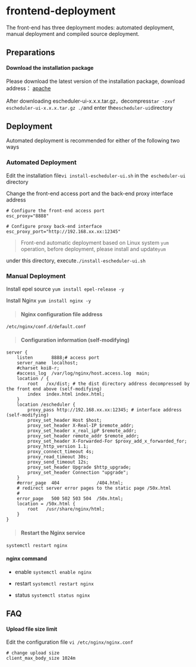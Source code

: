 # frontend-deployment

The front-end has three deployment modes: automated deployment, manual deployment and compiled source deployment.



## Preparations

#### Download the installation package

Please download the latest version of the installation package, download address： [apache](#)

After downloading escheduler-ui-x.x.x.tar.gz，decompress`tar -zxvf escheduler-ui-x.x.x.tar.gz ./`and enter the`escheduler-ui`directory




## Deployment

Automated deployment is recommended for either of the following two ways

### Automated Deployment

Edit the installation file`vi install-escheduler-ui.sh` in the` escheduler-ui` directory

Change the front-end access port and the back-end proxy interface address

```
# Configure the front-end access port
esc_proxy="8888"

# Configure proxy back-end interface
esc_proxy_port="http://192.168.xx.xx:12345"
```

>Front-end automatic deployment based on Linux system `yum` operation, before deployment, please install and update`yum`

under this directory, execute`./install-escheduler-ui.sh` 


### Manual Deployment

Install epel source `yum install epel-release -y`

Install Nginx `yum install nginx -y`


> ####  Nginx configuration file address

```
/etc/nginx/conf.d/default.conf
```

> ####  Configuration information (self-modifying)

```
server {
    listen       8888;# access port
    server_name  localhost;
    #charset koi8-r;
    #access_log  /var/log/nginx/host.access.log  main;
    location / {
        root   /xx/dist; # the dist directory address decompressed by the front end above (self-modifying)
        index  index.html index.html;
    }
    location /escheduler {
        proxy_pass http://192.168.xx.xx:12345; # interface address (self-modifying)
        proxy_set_header Host $host;
        proxy_set_header X-Real-IP $remote_addr;
        proxy_set_header x_real_ipP $remote_addr;
        proxy_set_header remote_addr $remote_addr;
        proxy_set_header X-Forwarded-For $proxy_add_x_forwarded_for;
        proxy_http_version 1.1;
        proxy_connect_timeout 4s;
        proxy_read_timeout 30s;
        proxy_send_timeout 12s;
        proxy_set_header Upgrade $http_upgrade;
        proxy_set_header Connection "upgrade";
    }
    #error_page  404              /404.html;
    # redirect server error pages to the static page /50x.html
    #
    error_page   500 502 503 504  /50x.html;
    location = /50x.html {
        root   /usr/share/nginx/html;
    }
}
```

> ####  Restart the Nginx service

```
systemctl restart nginx
```

#### nginx command

- enable `systemctl enable nginx`

- restart `systemctl restart nginx`

- status `systemctl status nginx`


## FAQ
#### Upload file size limit

Edit the configuration file `vi /etc/nginx/nginx.conf`

```
# change upload size
client_max_body_size 1024m
```


